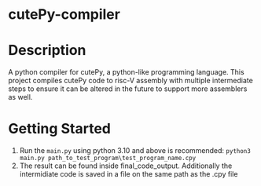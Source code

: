 # cutePy-compiler
# Description

A python compiler for cutePy, a python-like programming language. This project compiles cutePy code to risc-V assembly with multiple intermediate steps to ensure it can be altered in the future to support more assemblers as well.

# Getting Started

1. Run the ``main.py`` using python 3.10 and above is recommended:
``python3 main.py path_to_test_program\test_program_name.cpy``
2. The result can be found inside final_code_output. Additionally the intermidiate code is saved in a file on the same path as the .cpy file 

